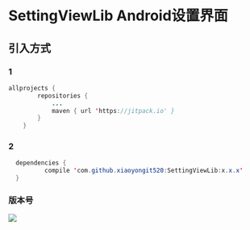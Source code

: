 # SettingViewLib Android设置界面
## 引入方式
### 1
```java
allprojects {
		repositories {
			...
			maven { url 'https://jitpack.io' }
		}
	}
  ```
### 2
  ```java
  	dependencies {
	        compile 'com.github.xiaoyongit520:SettingViewLib:x.x.x'
	}
  ```
### 版本号
  [![](https://jitpack.io/v/xiaoyongit520/SettingViewLib.svg)](https://jitpack.io/#xiaoyongit520/SettingViewLib)
